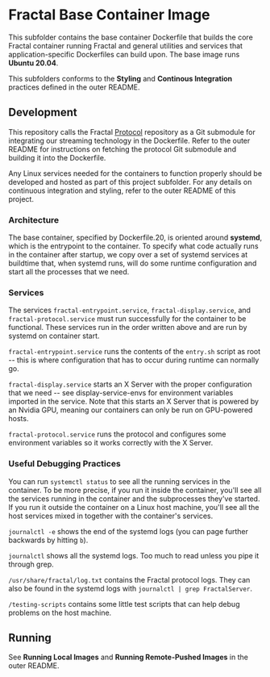 # Fractal Base Container Image

This subfolder contains the base container Dockerfile that builds the core Fractal container running Fractal and general utilities and services that application-specific Dockerfiles can build upon. The base image runs **Ubuntu 20.04**.

This subfolders conforms to the **Styling** and **Continous Integration** practices defined in the outer README.

## Development

This repository calls the Fractal [Protocol](https://github.com/fractalcomputers/protocol) repository as a Git submodule for integrating our streaming technology in the Dockerfile. Refer to the outer README for instructions on fetching the protocol Git submodule and building it into the Dockerfile.

Any Linux services needed for the containers to function properly should be developed and hosted as part of this project subfolder. For any details on continuous integration and styling, refer to the outer README of this project.

### Architecture

The base container, specified by Dockerfile.20, is oriented around **systemd**, which is the entrypoint to the container. To specify what code actually runs in the container after startup, we copy over a set of systemd services at buildtime that, when systemd runs, will do some runtime configuration and start all the processes that we need.

### Services






The services `fractal-entrypoint.service`, `fractal-display.service`, and `fractal-protocol.service` must run successfully for the container to be functional. These services run in the order written above and are run by systemd on container start. 

`fractal-entrypoint.service` runs the contents of the `entry.sh` script as root -- this is where configuration that has to occur during runtime can normally go. 

`fractal-display.service` starts an X Server with the proper configuration that we need -- see display-service-envs for environment variables imported in the service. Note that this starts an X Server that is powered by an Nvidia GPU, meaning our containers can only be run on GPU-powered hosts.

`fractal-protocol.service` runs the protocol and configures some environment variables so it works correctly with the X Server.






### Useful Debugging Practices

You can run `systemctl status` to see all the running services in the container. To be more precise, if you run it inside the container, you'll see all the services running in the container and the subprocesses they've started. If you run it outside the container on a Linux host machine, you'll see all the host services mixed in together with the container's services. 

`journalctl -e` shows the end of the systemd logs (you can page further backwards by hitting `b`).

`journalctl` shows all the systemd logs. Too much to read unless you pipe it through grep.

`/usr/share/fractal/log.txt` contains the Fractal protocol logs. They can also be found in the systemd logs with `journalctl | grep FractalServer`.

`/testing-scripts` contains some little test scripts that can help debug problems on the host machine.

## Running

See **Running Local Images** and **Running Remote-Pushed Images** in the outer README.
